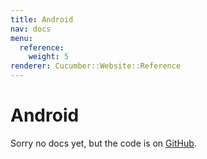 ```yaml
---
title: Android
nav: docs
menu:
  reference:
    weight: 5
renderer: Cucumber::Website::Reference
---
```


# Android

Sorry no docs yet, but the code is on [GitHub](https://github.com/cucumber/cucumber-jvm/tree/master/android).
